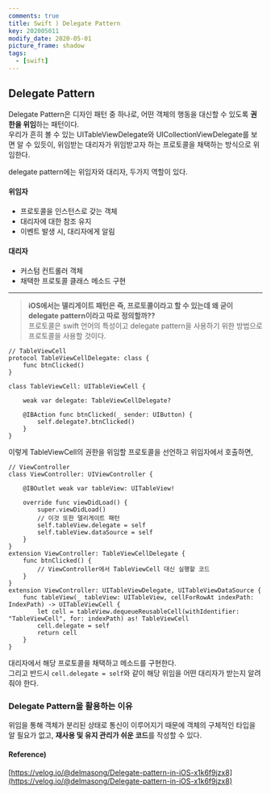 ```yaml
---
comments: true
title: Swift ) Delegate Pattern
key: 202005011
modify_date: 2020-05-01
picture_frame: shadow
tags:
  - [swift]
---
```

 
## Delegate Pattern
 
Delegate Pattern은 디자인 패턴 중 하나로, 어떤 객체의 행동을 대신할 수 있도록 **권한을 위임**하는 패턴이다.   
우리가 흔히 볼 수 있는 UITableViewDelegate와 UICollectionViewDelegate를 보면 알 수 있듯이, 위임받는 대리자가 위임받고자 하는 프로토콜을 채택하는 방식으로 위임한다.
 
delegate pattern에는 위임자와 대리자, 두가지 역할이 있다.
 
#### 위임자
- 프로토콜을 인스턴스로 갖는 객체
- 대리자에 대한 참조 유지
- 이벤트 발생 시, 대리자에게 알림
 
#### 대리자
- 커스텀 컨트롤러 객체
- 채택한 프로토콜 클래스 메소드 구현
 
***
 
> **iOS에서는 델리게이트 패턴은 즉, 프로토콜이라고 할 수 있는데 왜 굳이 delegate pattern이라고 따로 정의할까??**   
> 프로토콜은 swift 언어의 특성이고 delegate pattern을 사용하기 위한 방법으로 프로토콜을 사용할 것이다.
 
```
// TableViewCell
protocol TableViewCellDelegate: class {
    func btnClicked()
}
 
class TableViewCell: UITableViewCell {
 
    weak var delegate: TableViewCellDelegate?
    
    @IBAction func btnClicked(_ sender: UIButton) {
        self.delegate?.btnClicked()
    }
}
```
이렇게 TableViewCell의 권한을 위임할 프로토콜을 선언하고 위임자에서 호출하면,
```
// ViewController
class ViewController: UIViewController {
    
    @IBOutlet weak var tableView: UITableView!
    
    override func viewDidLoad() {
        super.viewDidLoad()
        // 이것 또한 델리게이트 패턴
        self.tableView.delegate = self
        self.tableView.dataSource = self
    }
}
extension ViewController: TableViewCellDelegate {
    func btnClicked() {
        // ViewController에서 TableViewCell 대신 실행할 코드
    }
}
extension ViewController: UITableViewDelegate, UITableViewDataSource {
    func tableView(_ tableView: UITableView, cellForRowAt indexPath: IndexPath) -> UITableViewCell {
        let cell = tableView.dequeueReusableCell(withIdentifier: "TableViewCell", for: indexPath) as! TableViewCell
        cell.delegate = self
        return cell
    }
}
```
대리자에서 해당 프로토콜을 채택하고 메소드를 구현한다.   
그리고 반드시 `cell.delegate = self`와 같이 해당 위임을 어떤 대리자가 받는지 알려줘야 한다.
 
### Delegate Pattern을 활용하는 이유
 
위임을 통해 객체가 분리된 상태로 통신이 이루어지기 때문에 객체의 구체적인 타입을 알 필요가 없고, **재사용 및 유지 관리가 쉬운 코드**를 작성할 수 있다.
 
#### Reference)
 
[https://velog.io/@delmasong/Delegate-pattern-in-iOS-x1k6f9jzx8](https://velog.io/@delmasong/Delegate-pattern-in-iOS-x1k6f9jzx8)
